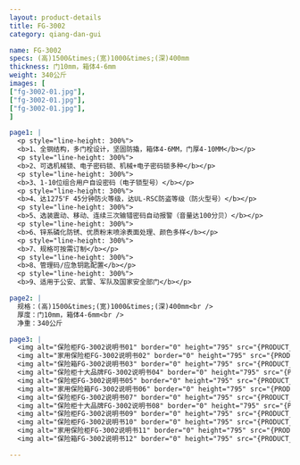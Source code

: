 ```yaml
---
layout: product-details
title: FG-3002
category: qiang-dan-gui

name: FG-3002
specs: (高)1500&times;(宽)1000&times;(深)400mm
thickness: 门10mm，箱体4-6mm
weight: 340公斤
images: [
["fg-3002-01.jpg"],
["fg-3002-01.jpg"],
["fg-3002-01.jpg"],
]

page1: |
  <p style="line-height: 300%">
  <b>1、全钢结构，多门栓设计，坚固防撬，箱体4-6MM，门厚4-10MM</b></p>
  <p style="line-height: 300%">
  <b>2、可选机械锁、电子密码锁、机械+电子密码锁多种</b></p>
  <p style="line-height: 300%">
  <b>3、1-10位组合用户自设密码（电子锁型号）</b></p>
  <p style="line-height: 300%">
  <b>4、达1275℉ 45分钟防火等级，达UL-RSC防盗等级（防火型号）</b></p>
  <p style="line-height: 300%">
  <b>5、选装震动、移动、连续三次输错密码自动报警（音量达100分贝）</b></p>
  <p style="line-height: 300%">
  <b>6、锌系磷化防锈、优质粉末喷涂表面处理、颜色多样</b></p>
  <p style="line-height: 300%">
  <b>7、规格可按需订制</b></p>
  <p style="line-height: 300%">
  <b>8、管理码/应急钥匙配置</b></p>
  <p style="line-height: 300%">
  <b>9、适用于公安、武警、军队及国家安全部门</b></p>

page2: |
  规格：(高)1500&times;(宽)1000&times;(深)400mm<br />
  厚度：门10mm，箱体4-6mm<br />
  净重：340公斤

page3: |
  <img alt="保险柜FG-3002说明书01" border="0" height="795" src="{PRODUCT_IMAGES}fg-sm01.jpg" width="538" /><br />
  <img alt="家用保险柜FG-3002说明书02" border="0" height="795" src="{PRODUCT_IMAGES}fg-sm02.jpg" width="538" /><br />
  <img alt="保险箱FG-3002说明书03" border="0" height="795" src="{PRODUCT_IMAGES}fg-sm03.jpg" width="538" /><br />
  <img alt="保险柜十大品牌FG-3002说明书04" border="0" height="795" src="{PRODUCT_IMAGES}fg-sm04.jpg" width="538" /><br />
  <img alt="保险柜FG-3002说明书05" border="0" height="795" src="{PRODUCT_IMAGES}fg-sm05.jpg" width="538" /><br />
  <img alt="家用保险箱FG-3002说明书06" border="0" height="795" src="{PRODUCT_IMAGES}fg-sm06.jpg" width="538" /><br />
  <img alt="保险柜FG-3002说明书07" border="0" height="795" src="{PRODUCT_IMAGES}fg-sm07.jpg" width="538" /><br />
  <img alt="保险柜十大品牌FG-3002说明书08" border="0" height="795" src="{PRODUCT_IMAGES}fg-sm08.jpg" width="538" /><br />
  <img alt="保险柜FG-3002说明书09" border="0" height="795" src="{PRODUCT_IMAGES}fg-sm09.jpg" width="538" /><br />
  <img alt="保险柜FG-3002说明书10" border="0" height="795" src="{PRODUCT_IMAGES}fg-sm10.jpg" width="538" /><br />
  <img alt="家用保险柜FG-3002说明书11" border="0" height="795" src="{PRODUCT_IMAGES}fg-sm11.jpg" width="538" /><br />
  <img alt="保险箱FG-3002说明书12" border="0" height="795" src="{PRODUCT_IMAGES}fg-sm12.jpg" width="538" />

---
```

